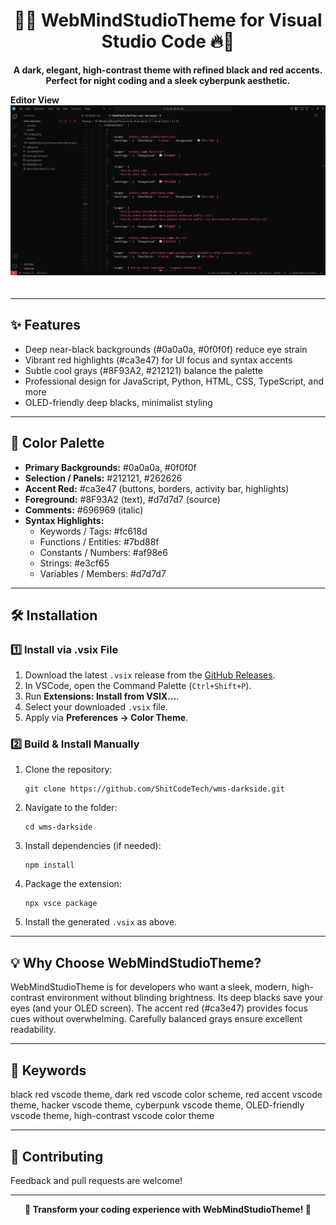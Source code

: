 <h1 align="center">🖤🔥 WebMindStudioTheme for Visual Studio Code 🔥🖤</h1>

<p align="center">
  <strong>A dark, elegant, high-contrast theme with refined black and red accents. Perfect for night coding and a sleek cyberpunk aesthetic.</strong>
</p>

<p>
  <strong>Editor View</strong><br>
  <img src="assets/editor.png" alt="Editor screenshot" style="max-width: 100%; margin-bottom: 20px;">
</p>

---

<h2>✨ Features</h2>

<ul>
  <li>Deep near-black backgrounds (#0a0a0a, #0f0f0f) reduce eye strain</li>
  <li>Vibrant red highlights (#ca3e47) for UI focus and syntax accents</li>
  <li>Subtle cool grays (#8F93A2, #212121) balance the palette</li>
  <li>Professional design for JavaScript, Python, HTML, CSS, TypeScript, and more</li>
  <li>OLED-friendly deep blacks, minimalist styling</li>
</ul>

---

<h2>🎨 Color Palette</h2>

<ul>
  <li><strong>Primary Backgrounds:</strong> #0a0a0a, #0f0f0f</li>
  <li><strong>Selection / Panels:</strong> #212121, #262626</li>
  <li><strong>Accent Red:</strong> #ca3e47 (buttons, borders, activity bar, highlights)</li>
  <li><strong>Foreground:</strong> #8F93A2 (text), #d7d7d7 (source)</li>
  <li><strong>Comments:</strong> #696969 (italic)</li>
  <li><strong>Syntax Highlights:</strong>
    <ul>
      <li>Keywords / Tags: #fc618d</li>
      <li>Functions / Entities: #7bd88f</li>
      <li>Constants / Numbers: #af98e6</li>
      <li>Strings: #e3cf65</li>
      <li>Variables / Members: #d7d7d7</li>
    </ul>
  </li>
</ul>

---

<h2>🛠️ Installation</h2>

<h3>1️⃣ Install via .vsix File</h3>
<ol>
  <li>Download the latest <code>.vsix</code> release from the <a href="https://github.com/ShitCodeTech/wms-darkside/tag/releases">GitHub Releases</a>.</li>
  <li>In VSCode, open the Command Palette (<code>Ctrl+Shift+P</code>).</li>
  <li>Run <strong>Extensions: Install from VSIX...</strong>.</li>
  <li>Select your downloaded <code>.vsix</code> file.</li>
  <li>Apply via <strong>Preferences → Color Theme</strong>.</li>
</ol>

<h3>2️⃣ Build & Install Manually</h3>
<ol>
  <li>Clone the repository:</li>
  <pre><code>git clone https://github.com/ShitCodeTech/wms-darkside.git</code></pre>
  <li>Navigate to the folder:</li>
  <pre><code>cd wms-darkside</code></pre>
  <li>Install dependencies (if needed):</li>
  <pre><code>npm install</code></pre>
  <li>Package the extension:</li>
  <pre><code>npx vsce package</code></pre>
  <li>Install the generated <code>.vsix</code> as above.</li>
</ol>

---

<h2>💡 Why Choose WebMindStudioTheme?</h2>
<p>
  WebMindStudioTheme is for developers who want a sleek, modern, high-contrast environment without blinding brightness. Its deep blacks save your eyes (and your OLED screen). The accent red (#ca3e47) provides focus cues without overwhelming. Carefully balanced grays ensure excellent readability.
</p>

---

<h2>🚀 Keywords</h2>
<p>
  black red vscode theme, dark red vscode color scheme, red accent vscode theme, hacker vscode theme, cyberpunk vscode theme, OLED-friendly vscode theme, high-contrast vscode color theme
</p>

---

<h2>🤝 Contributing</h2>
<p>
  Feedback and pull requests are welcome!
</p>

---

<p align="center">
  <strong>🌌 Transform your coding experience with WebMindStudioTheme! 🌌</strong>
</p>
